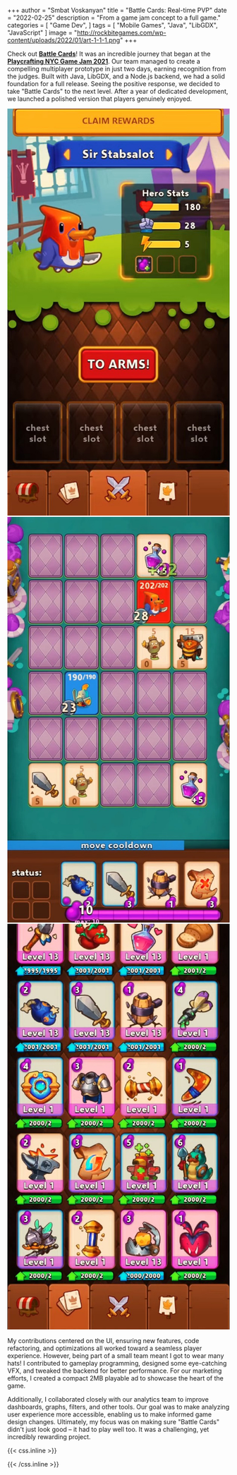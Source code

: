 +++
author = "Smbat Voskanyan"
title = "Battle Cards: Real-time PVP"
date = "2022-02-25"
description = "From a game jam concept to a full game."
categories = [
    "Game Dev",
]
tags = [
    "Mobile Games",
    "Java",
    "LibGDX",
    "JavaScript"
]
image = "http://rockbitegames.com/wp-content/uploads/2022/01/art-1-1-1.png"
+++

Check out **[Battle Cards](https://play.google.com/store/apps/details?id=com.rockbite.battlecards)**! It was an incredible journey that began at the **[Playcrafting NYC Game Jam 2021](https://globalgamejam.org/2021/games/realtime-battlecards-9)**.  Our team managed to create a compelling multiplayer prototype in just two days, earning recognition from the judges. Built with Java, LibGDX, and a Node.js backend, we had a solid foundation for a full release. Seeing the positive response, we decided to take "Battle Cards" to the next level. After a year of dedicated development, we launched a polished version that players genuinely enjoyed.

![Main page for searching a match](battle-cards-0.jpeg)![The battle arena](battle-cards-1.jpeg)![Card collection](battle-cards-2.jpeg)

My contributions centered on the UI, ensuring new features, code refactoring, and optimizations all worked toward a seamless player experience. However, being part of a small team meant I got to wear many hats! I contributed to gameplay programming, designed some eye-catching VFX, and tweaked the backend for better performance.  For our marketing efforts, I created a compact 2MB playable ad to showcase the heart of the game.

Additionally, I collaborated closely with our analytics team to improve dashboards, graphs, filters, and other tools.  Our goal was to make analyzing user experience more accessible, enabling us to make informed game design changes.  Ultimately, my focus was on making sure "Battle Cards" didn't just look good – it had to play well too. It was a challenging, yet incredibly rewarding project.

{{< css.inline >}}
<style>
.canon { background: white; width: 100%; height: auto; }
</style>
{{< /css.inline >}}
